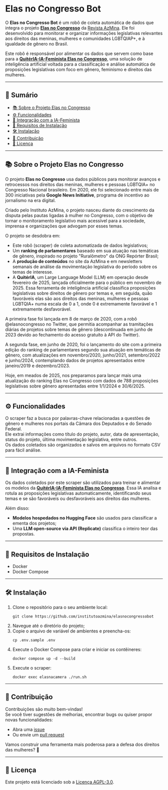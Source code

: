 # Elas no Congresso Bot

O **Elas no Congresso Bot** é um robô de coleta automática de dados que integra o projeto [**Elas no Congresso**](https://elasnocongresso.com.br) da [Revista AzMina](https://azmina.com.br/). Ele foi desenvolvido para monitorar e organizar informações legislativas relevantes aos direitos das meninas, mulheres e comunidades LGBTQIAP+, e à igualdade de gênero no Brasil.

Este robô é responsável por alimentar os dados que servem como base para a [**QuitérIA-IA-Feminista Elas no Congresso**](https://github.com/indgris/ia-feminista-elas-no-congresso), uma solução de inteligência artificial voltada para a classificação e análise automática de proposições legislativas com foco em gênero, feminismo e direitos das mulheres.

---

## 📌 Sumário

- [📚 Sobre o Projeto Elas no Congresso](#-sobre-o-projeto-elas-no-congresso)
- [⚙️ Funcionalidades](#-funcionalidades)
- [🧠 Integração com a IA-Feminista](#-integração-com-a-ia-feminista)
- [🚀 Requisitos de Instalação](#-requisitos-de-instalação)
- [🛠️ Instalação](#-instalação)
- [🤝 Contribuição](#-contribuição)
- [📄 Licença](#-licença)

---

## 📚 Sobre o Projeto Elas no Congresso

O projeto **Elas no Congresso** usa dados públicos para monitorar avanços e retrocessos nos direitos das meninas, mulheres e pessoas LGBTQIA+ no Congresso Nacional brasileiro. Em 2020, ele foi selecionado entre mais de 300 iniciativas pela **Google News Initiative**, programa de incentivo ao jornalismo na era digital.

Criado pelo Instituto AzMina, o projeto nasceu diante do crescimento da disputa pelas pautas ligadas à mulher no Congresso, com o objetivo de tornar o monitoramento legislativo mais acessível para a sociedade, imprensa e organizações que advogam por esses temas.

O projeto se desdobra em:

- Este robô (scraper) de coleta automatizada de dados legislativos;
- Um **ranking de parlamentares** baseado em sua atuação nas temáticas de gênero, inspirado no projeto "Ruralômetro" da ONG Repórter Brasil;
- A **produção de conteúdos** no site da AzMina e em newsletters semanais de análise da movimentação legislativa do período sobre os temas de interesse.
- A **QuitérIA**, um Large Language Model (LLM) em operação desde fevereiro de 2025, lançada oficialmente para o público em novembro de 2025. Essa ferramenta de inteligência artificial classifica proposições legislativas sobre direitos de gênero por temas e, em seguida, quão favoráveis elas são aos direitos das meninas, mulheres e pessoas LGBTQIA+ numa escala de 0 a 1, onde 0 é extremamente favorável e 1 extremamente desfavorável. 

A primeira fase foi lançada em 8 de março de 2020, com a robô @elasnocongresso no Twitter, que permitia acompanhar as tramitações diárias de projetos sobre temas de gênero (descontinuada em junho de 2023 devido ao fechamento do acesso gratuito à API do Twitter).

A segunda fase, em junho de 2020, foi o lançamento do site com a primeira edição do ranking de parlamentares segundo sua atuação em temáticas de gênero, com atualizações em novembro/2020, junho/2021, setembro/2022 e junho/2024, contemplando dados de projetos apresentados entre janeiro/2019 e dezembro/2023.

Hoje, em meados de 2025, nos preparamos para lançar mais uma atualização do ranking Elas no Congresso com dados de 788 proposições legislativas sobre gênero apresentadas entre 1/1/2024 e 30/6/2025.

---

## ⚙️ Funcionalidades

O scraper faz a busca por palavras-chave relacionadas a questões de gênero e mulheres nos portais da Câmara dos Deputados e do Senado Federal.  
Ele extrai informações como título do projeto, autor, data de apresentação, status do projeto, última movimentação legislativa, entre outros.  
Os dados coletados são organizados e salvos em arquivos no formato CSV para fácil análise.

---

## 🧠 Integração com a IA-Feminista

Os dados coletados por este scraper são utilizados para treinar e alimentar os modelos da [**QuitérIA-IA-Feminista Elas no Congresso**](https://github.com/institutoazmina/ia-feminista-congresso). Essa IA analisa e rotula as proposições legislativas automaticamente, identificando seus temas e se são favoráveis ou desfavoráveis aos direitos das mulheres.

Além disso:

- **Modelos hospedados no Hugging Face** são usados para classificar a ementa dos projetos;
- Uma **LLM open-source via API (Replicate)** classifica o inteiro teor das propostas.

---

## 🚀 Requisitos de Instalação

- Docker  
- Docker Compose

---

## 🛠️ Instalação

1. Clone o repositório para o seu ambiente local:
    ```
    git clone https://github.com/institutoazmina/elasnocongressobot
    ```
2. Navegue até o diretório do projeto;
3. Copie o arquivo de variável de ambientes e preencha-os:
    ```
    cp .env.sample .env
    ```
4. Execute o Docker Compose para criar e iniciar os contêineres:
    ```
    docker compose up -d --build
    ```
5. Execute o scraper:
    ```
    docker exec elasnacamera ./run.sh
    ```

---

## 🤝 Contribuição

Contribuições são muito bem-vindas!  
Se você tiver sugestões de melhorias, encontrar bugs ou quiser propor novas funcionalidades:

- Abra uma [issue](https://github.com/institutoazmina/elasnocongressobot/issues)
- Ou envie um [pull request](https://github.com/institutoazmina/elasnocongressobot/pulls)

Vamos construir uma ferramenta mais poderosa para a defesa dos direitos das mulheres? 💜

---

## 📄 Licença

Este projeto está licenciado sob a [Licença AGPL-3.0](https://github.com/institutoazmina/elasnocongressobot/blob/master/LICENSE.txt).
